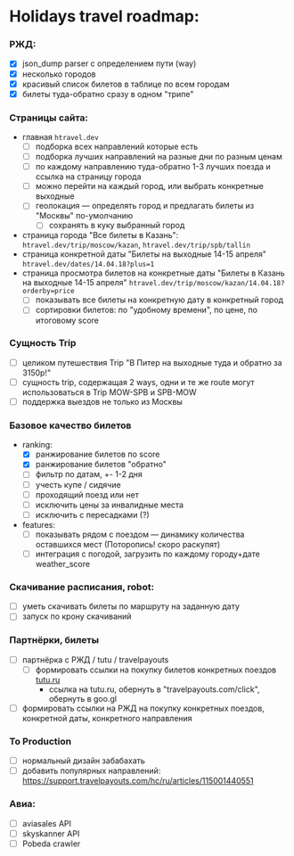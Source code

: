 # Holidays travel roadmap:

### РЖД:
- [x] json_dump parser с определением пути (way)
- [x] несколько городов
- [x] красивый список билетов в таблице по всем городам
- [x] билеты туда-обратно сразу в одном "трипе"

### Страницы сайта:
- главная `htravel.dev`
    - [ ] подборка всех направлений которые есть
    - [ ] подборка лучших направлений на разные дни по разным ценам
    - [ ] по каждому направлению туда-обратно 1-3 лучших поезда и ссылка на страницу города
    - [ ] можно перейти на каждый город, или выбрать конкретные выходные
    - [ ] геолокация — определять город и предлагать билеты из "Москвы" по-умолчанию
        - [ ] сохранять в куку выбранный город
- страница города "Все билеты в Казань": `htravel.dev/trip/moscow/kazan`, `htravel.dev/trip/spb/tallin`
- страница конкретной даты "Билеты на выходные 14-15 апреля" `htravel.dev/dates/14.04.18?plus=1`
- страница просмотра билетов на конкретные даты "Билеты в Казань на выходные 14-15 апреля" `htravel.dev/trip/moscow/kazan/14.04.18?orderby=price`
    - [ ] показывать все билеты на конкретную дату в конкретный город
    - [ ] сортировки билетов: по "удобному времени", по цене, по итоговому score

### Сущность Trip
- [ ] целиком путешествия Trip "В Питер на выходные туда и обратно за 3150р!"
- [ ] сущность trip, содержащая 2 ways, одни и те же route могут использоваться в Trip MOW-SPB и SPB-MOW
- [ ] поддержка выездов не только из Москвы

### Базовое качество билетов
- ranking:
    - [x] ранжирование билетов по score
    - [x] ранжирование билетов "обратно"
    - [ ] фильтр по датам, +- 1-2 дня
    - [ ] учесть купе / сидячие
    - [ ] проходящий поезд или нет
    - [ ] исключить цены за инвалидные места
    - [ ] исключить с пересадками (?)
- features:
    - [ ] показывать рядом с поездом — динамику количества оставшихся мест (Поторопись! скоро раскупят)
    - [ ] интеграция с погодой, загрузить по каждому городу+дате weather_score

### Скачивание расписания, robot:
- [ ] уметь скачивать билеты по маршруту на заданную дату
- [ ] запуск по крону скачиваний

### Партнёрки, билеты
- [ ] партнёрка с РЖД / tutu / travelpayouts
    - [ ] формировать ссылки на покупку билетов конкретных поездов [tutu.ru](tutu.ru.md)
        - ссылка на tutu.ru, обернуть в "travelpayouts.com/click", обернуть в goo.gl
- [ ] формировать ссылки на РЖД на покупку конкретных поездов, конкретной даты, конкретного направления

### To Production
- [ ] нормальный дизайн забабахать
- [ ] добавить популярных направлений: https://support.travelpayouts.com/hc/ru/articles/115001440551

### Авиа:
- [ ] aviasales API
- [ ] skyskanner API
- [ ] Pobeda crawler
